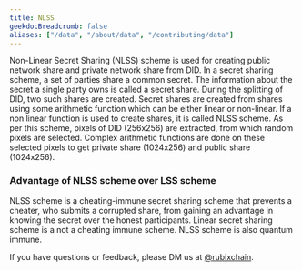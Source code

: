```yaml
---
title: NLSS
geekdocBreadcrumb: false
aliases: ["/data", "/about/data", "/contributing/data"]
---
```

Non-Linear Secret Sharing (NLSS) scheme is used for creating public network share and private network share from DID. In a secret sharing scheme, a set of parties share a common secret. The information about the secret a single party owns is called a secret share. During the splitting of DID, two such shares are created. Secret shares are created from shares using some arithmetic function which can be either linear or non-linear. If a non linear function is used to create shares, it is called NLSS scheme. As per this scheme, pixels of DID (256x256) are extracted, from which random pixels are selected. Complex arithmetic functions are done on these selected pixels to get private share (1024x256) and public share (1024x256).  

### Advantage of NLSS scheme over LSS scheme

NLSS scheme is a cheating-immune secret sharing scheme that prevents a cheater, who submits a corrupted share, from gaining an advantage in knowing the secret over the honest participants. Linear secret sharing scheme is a not a cheating immune scheme. NLSS scheme is also quantum immune.

If you have questions or feedback, please DM us at [@rubixchain](http://twitter.com/rubixChain).
